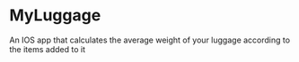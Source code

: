 # MyLuggage
An IOS app that calculates the average weight of your luggage according to the items added to it
